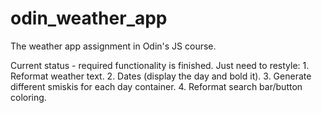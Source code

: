 # odin_weather_app
The weather app assignment in Odin's JS course.

Current status - required functionality is finished.
Just need to restyle:
    1. Reformat weather text.
    2. Dates (display the day and bold it).
    3. Generate different smiskis for each day container.
    4. Reformat search bar/button coloring.